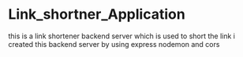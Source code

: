 # Link_shortner_Application
this is a link shortener backend server which is used to short the link i created this backend server by using express nodemon and cors 
